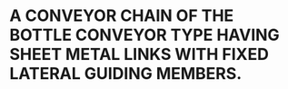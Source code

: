 # A CONVEYOR CHAIN OF THE BOTTLE CONVEYOR TYPE HAVING SHEET METAL LINKS WITH FIXED LATERAL GUIDING MEMBERS.